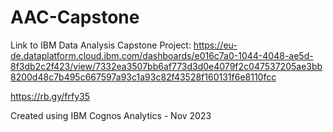 # AAC-Capstone
Link to IBM Data Analysis Capstone Project: 
https://eu-de.dataplatform.cloud.ibm.com/dashboards/e016c7a0-1044-4048-ae5d-8f3db2c2f423/view/7332ea3507bb6af773d3d0e4079f2c047537205ae3bb8200d48c7b495c667597a93c1a93c82f43528f160131f6e8110fcc

https://rb.gy/frfy35

Created using IBM Cognos Analytics - Nov 2023
